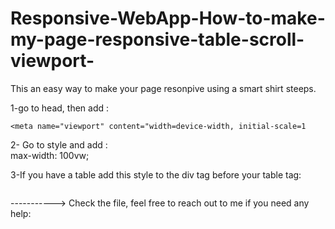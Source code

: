 # Responsive-WebApp-How-to-make-my-page-responsive-table-scroll-viewport-


This an easy way to make your page resonpive using a smart shirt steeps.

1-go to head, then add :

    <meta name="viewport" content="width=device-width, initial-scale=1

2- Go to style and add :  
    max-width: 100vw;

3-If you have a table add this style to the div tag before your table tag:
<div class="container" style="overflow-x:auto;">



-----------> Check the file, feel free to reach out to me if you need any help:
